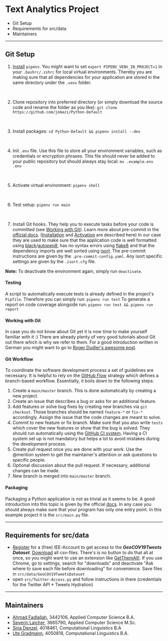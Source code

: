 # Text Analytics Project
* Git Setup
* Requirements for src/data
* Maintainers
-------------
 
## Git Setup 

1. [Install](https://pipenv.pypa.io/en/latest/#install-pipenv-today) ```pipenv```. You might want to set ```export PIPENV_VENV_IN_PROJECT=1``` in your ```.bashrc/.zshrc``` for local virtual environments. Thereby you are making sure that all dependencies for your application are stored in the same directory under the `.venv` folder.
<br>

2. Clone repository into preferred directory (or simply download the source code and rename the folder as you like): `git clone https://github.com/jomazi/Python-Default`
<br>

3. Install packages: `cd Python-Default && pipenv install --dev`
<br>

4. Init ```.env``` file. Use this file to store all your environment variables, such as credentials or encryption phrases. This file should never be added to your public repository but should always stay local: `mv .example.env .env`
<br>

5. Activate virtual environment: `pipenv shell`
<br>

6. Test setup: `pipenv run main`
<br> 

7. Install Git hooks. They help you to execute tasks before your code is committed (see [Working with Git](#working-with-git)). Learn more about pre-commit in the [official docs](https://pre-commit.com/). ([Installation](https://pre-commit.com/#installation) and [Activation](https://pre-commit.com/#3-install-the-git-hook-scripts) are described here) In our case they are used to make sure that the application code is well formatted using [black](https://github.com/psf/black)/[autopep8](https://github.com/hhatto/autopep8), has no syntax errors using [flake8](https://gitlab.com/pycqa/flake8) and that the dependency imports are well sorted using [isort](https://github.com/PyCQA/isort). The pre-commit instructions are given by the `.pre-commit-config.yaml`. Any isort specific settings are given by the `.isort.cfg` file.

**Note:** To deactivate the environment again, simply run `deactivate`.

#### Testing

A script to automatically execute tests is already defined in the project's `Pipfile`. Therefore you can simply run: `pipenv run test`
To generate a report on code coverage alongside run: `pipenv run test && pipenv run report`

#### Working with Git

In case you do not know about Git yet it is now time to make yourself familiar with it :)
There are already plenty of very good tutorials about Git out there which is why  we refer to them. For a good introduction written in German you might want to go to [Roger Dudler's awesome post](https://rogerdudler.github.io/git-guide/index.de.html).

#### Git Workflow

To coordinate the software development process a set of guidelines are necessary. It is helpful to rely on the [GitHub Flow](https://guides.github.com/introduction/flow/) strategy which defines a branch-based workflow. Essentially, it boils down to the following steps:

1. Create a `main/master` branch. This is done automatically by creating a new project.
2. Create an issue that describes a bug or asks for an additional feature.
3. Add features or solve bug fixes by creating new branches via `git checkout`. Those branches should be named `feature-*` or `fix-*` accordingly. Assign the issue that the code changes are meant to solve.
4. Commit to new feature or fix branch. Make sure that you also write `tests` which cover the new features or show that the bug is solved. They should run automatically using the [GitHub CI system](https://docs.github.com/en/free-pro-team@latest/actions/guides/about-continuous-integration). Having a CI system set up is not mandatory but helps a lot to avoid mistakes during the development process.
5. Create pull request once you are done with your work. Use the @mention system to get the maintainer's attention or ask questions to specific people.
6. Optional discussion about the pull request. If necessary, additional changes can be made.
7. New branch is merged into `main/master` branch.

#### Packaging

Packaging a Python application is not as trivial as it seems to be. A good introduction into this topic is given by the official [docs](https://packaging.python.org/overview/). In any case you should always make sure that your program has only one entry point. In this example project it is the `src/main.py` file.

-------------
## Requirements for src/data 
  * [Register](https://www.ieee.org/profile/public/createwebaccount/showRegister.html) for a (free) IEE-Account to get access to the ***GeoCOV19Tweets Dataset***. 
[Download](https://ieee-dataport.org/open-access/coronavirus-covid-19-geo-tagged-tweets-dataset#files 
) all csv-files. There's is no button to do that all at once, 
so you might want to use an extension like [GetThemAll!](https://chrome.google.com/webstore/detail/downthemall/nljkibfhlpcnanjgbnlnbjecgicbjkge). 
If you use Chrome, go to settings, search for "downloads" and deactivate "Ask where to save each file before downloading" for convenience.
Save files in `src/data/GeoCOV19TweetsDataset`
  * open `src/Twitter-Access.py` and follow instructions in there (credentials for the Twitter API * Tweets Hydration)

-------------
## Maintainers
* [Ahmad Fadlallah](abohmaid@windowslive.com), 3442106, Applied Computer Science B.A.
* [Severin Laicher](severin.laicher@web.de), 3665790, Applied Computer Science M.Sc.
* [Sina Denzel](sinadenzel@gmail.com), 4018461, Computational Linguistics B.A
* [Ute Gradmann](utegradmann@gmx.de), 4050818, Computational Linguistics B.A.